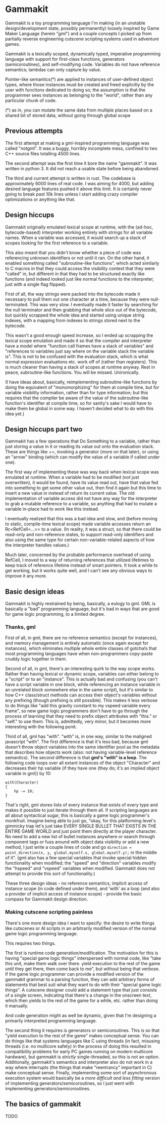 # Gammakit

Gammakit is a toy programming language I'm making (in an unstable design/development state, possibly permanently) loosely inspired by Game Maker Language (herein "gml") and a couple concepts I picked up from partially reverse engineering cutscene scripting systems used in adventure games.

Gammakit is a lexically scoped, dynamically typed, imperative programming language with support for first-class functions, generators (semicoroutines), and self-modifying code. Variables do not have reference semantics; lambdas can only capture by value.

Pointer-like semantics(*) are applied to instances of user-defined object types, where those instances must be created and freed explicitly by the user with functions dedicated to doing so; the assumption is that the programmer sees instances as belonging to the "world", rather than any particular chunk of code.

(*) as in, you can mutate the same data from multiple places based on a shared bit of stored data, without going through global scope

## Previous attempts

The first attempt at making a gml-inspired programming language was called "notgml". It was a buggy, horribly incomplete mess, confined to two C++ source files totalling 4500 lines.

The second attempt was the first time it bore the name "gammakit". It was written in python 3. It did not reach a usable state before being abandoned.

The third and current attempt is written in rust. The codebase is approximately 6000 lines of real code. I was aiming for 4000, but adding desired language features pushed it above this limit. It is certainly never going to break past 10k lines unless I start adding crazy compiler optimizations or anything like that.

## Design hiccups

Gammakit originally emulated lexical scope at runtime, with the (ad-hoc, bytecode-based) interpreter working entirely with strings for all variable names. When a variable was accessed, it would search up a stack of scopes looking for the first reference to a variable.

This also meant that you didn't know whether a piece of code was referencing unknown identifiers or not until it ran. On the other hand, it enabled something called "subroutine-like functions", which acted similarly to C macros in that they could access the visibility context that they were "called" in, but different in that they had to be structured exactly like functions (and indeed looked just like normal functions to the interpreter, just with a single flag flipped).

First of all, the way strings were packed into the bytecode made it necessary to pull them out one character at a time, because they were null-terminated. This was very slow. I eventually made it faster by searching for the null terminator and then grabbing that whole slice out of the bytecode, but quickly scrapped the whole idea and started using unique string indexes, with a mapping from indexes to strings stored next to the bytecode.

This wasn't a good enough speed increase, so I ended up scrapping the lexical scope emulation and made it so that the compiler and interpreter have a model where "function call frames have a stack of variables" and "references to variables just say where on the variable stack the variable is". This is not to be confused with the evaluation stack, which is what normal expression evaluations etc. work off of (rather than registers). This is much cleaner than having a stack of scopes at runtime anyway. Rest in peace, subroutine-like functions. You will be missed. Unironically.

(I have ideas about, basically, reimplementing subroutine-like functions by doing the equivalent of "monomorphizing" for them at compile time, but for variable visibility information, rather than for type information; but this requires that the compiler be aware of the value of the subroutine-like function's identifier at compile time, so for sanity's sake I would have to make them be global in some way. I haven't decided what to do with this idea yet.)

## Design hiccups part two

Gammakit has a few operations that Do Something to a variable, rather than just storing a value in it or reading its value out onto the evaluation stack. These are things like +=, invoking a generator (more on that later), or using an "arrow" binding (which can modify the value of a variable if called under one).

The first way of implementing these was way back when lexical scope was emulated at runtime. When a variable had to be modified (not just overwritten), it would be found, have its value read out, have that value fed into something to get some other value out, then find it again but this time to insert a new value in instead of return its current value. The old implementation of variable access did not have any way for the interpreter to grab a mutable reference to a variable, so anything that had to mutate a variable in-place had to work like this instead.

I eventually realized that this was a bad idea and slow, and (before moving to static, compile-time lexical scope) made variable accesses return an Rc<RefCell<...>> to a value. (In reality, it was a struct, so that there could be read-only and non-reference states, to support read-only identifiers and also using the same type for certain non-variable-related aspects of how the interpreter handles values.)

Much later, concerned by the probable performance overhead of using RefCell, I moved to a way of returning references that utilized lifetimes to keep track of reference lifetime instead of smart pointers. It took a while to get working, but it works quite well, and I can't see any obvious ways to improve it any more.

## Basic design ideas

Gammakit is highly restrained by being, basically, a eulogy to gml. GML is basically a "bad" programming language, but it's bad in ways that are good for game logic programming, to a limited degree.

### Thanks, gml

First of all, in gml, there are no reference semantics (except for instances), and memory management is entirely automatic (once again except for instances), which eliminates multiple whole entire classes of gotcha!s that most programming languages have when non-programmers copy-paste cruddy logic together in them.

Second of all, in gml, there's an interesting quirk to the way scope works. Rather than having lexical or dynamic scope, variables can either belong to a "script" or to an "instance". This is actually bad and confusing (you can't have a script variable in one block, while referencing an instance variable in an unrelated block somewhere else in the same script), but it's similar to how C++ class/struct methods can access their object's variables without any prefixing (though prefixing is still possible). This makes it less verbose to do things like "add this gravity constant to my vspeed variable every frame", so new game logic programmers don't have to go through the process of learning that they need to prefix object attributes with "this." or "self." to use them. This is, admittedly, very minor, but it becomes more interesting with the following ponit.

Third of all, gml has "with". "with" is, in one way, similar to the maligned javascript "with". The first difference is that it's less bad, because gml doesn't throw object variables into the same identifier pool as the metadata that describes how objects work (also: not having variable-level reference semantics). The second difference is that **gml's "with" is a loop**. The following code loops over all extant instances of the object "Character" and decreases their hp variable (if they have one (they do; it's an implied object variable in gml)) by 10:

```gml
with(Character)
{
    hp -= 10;
}
```

That's right, gml stores lists of every instance that exists of every type and makes it possible to just iterate through them all. If scripting languages are all about syntactical sugar, this is basically a game logic programmer's monkfruit. Imagine being able to just go, "okay, for this platforming level's gimmicky trap let's just take EVERY SINGLE BULLET THAT EXISTS IN THE ENTIRE GAME WORLD and just point them directly at the player character. No need to add a new list of bullet instances anywhere or search through component tags or fuss around with object data visibility or add a new method, I just write a couple lines of code and go ```direction = point_direction(x, y, global.myself.x, global.myself.y);``` in the middle of it". (gml also has a few special variables that invoke special hidden functionality when modified; the "speed" and "direction" variables modify the "hspeed" and "vspeed" variables when modified. Gammakit does not attempt to provide this sort of functionality.)

These three design ideas - no reference semantics, implicit access of instance scope (in code defined under them), and 'with' as a loop (and also a provider of implicit access of instance scope) - provide the basic compass for Gammakit design direction.

### Making cutscene scripting painless

There's one more design idea I want to specify: the desire to write things like cutscenes or AI scripts in an arbitrarily modified version of the normal game logic programming language.

This requires two things.

The first is runtime code generation/modification. The motivation for this is having "special game logic things" interspersed with normal code, like "take this unit, make them walk over there. yield execution to the rest of the game until they get there,  then come back to me", but without being that verbose. If the game logic programmer can provide a modified version of the gammakit grammar to a parsing function, they can add arbitrary forms of statements that best suit what they want to do with their "special game logic things". A cutscene designer could add a statement type that just consists of a single screen, indicating that there's a change in the onscreen text, which then yields to the rest of the game for a while, etc. rather than doing it manually.

And code generation might as well be dynamic, given that I'm designing a primarily interpreted programming language.

The second thing it requires is generators or semicoroutines. This is so that "yield execution to the rest of the game" makes conceptual sense. You can do things like that systems languages like C using threads (in fact, misusing threads (i.e. no multicore safety) in the process of doing this resulted in compatibility problems for early PC games running on modern multicore hardware), but gammakit is *strictly* single-threaded, so this is not an option. Additionally, gammakit's semantics and interpreter also do not work in a way where interrupts (the things that make "reentrancy" important in C) make conceptual sense. Finally, implementing some sort of asynchronous execution system would basically be a *more difficult and less fitting* version of implementing generators/semicoroutines, so I just went with implementing generators/semicoroutines.

## The basics of gammakit

TODO
